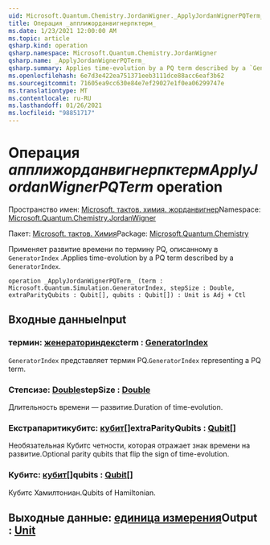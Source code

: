 ```yaml
---
uid: Microsoft.Quantum.Chemistry.JordanWigner._ApplyJordanWignerPQTerm_
title: Операция _апплижорданвигнерпктерм_
ms.date: 1/23/2021 12:00:00 AM
ms.topic: article
qsharp.kind: operation
qsharp.namespace: Microsoft.Quantum.Chemistry.JordanWigner
qsharp.name: _ApplyJordanWignerPQTerm_
qsharp.summary: Applies time-evolution by a PQ term described by a `GeneratorIndex`.
ms.openlocfilehash: 6e7d3e422ea751371eeb3111dce88acc6eaf3b62
ms.sourcegitcommit: 71605ea9cc630e84e7ef29027e1f0ea06299747e
ms.translationtype: MT
ms.contentlocale: ru-RU
ms.lasthandoff: 01/26/2021
ms.locfileid: "98851717"
---
```

# <a name="_applyjordanwignerpqterm_-operation"></a><span data-ttu-id="1005a-102">Операция _апплижорданвигнерпктерм_</span><span class="sxs-lookup"><span data-stu-id="1005a-102">_ApplyJordanWignerPQTerm_ operation</span></span>

<span data-ttu-id="1005a-103">Пространство имен: [Microsoft. тактов. химия. жорданвигнер](xref:Microsoft.Quantum.Chemistry.JordanWigner)</span><span class="sxs-lookup"><span data-stu-id="1005a-103">Namespace: [Microsoft.Quantum.Chemistry.JordanWigner](xref:Microsoft.Quantum.Chemistry.JordanWigner)</span></span>

<span data-ttu-id="1005a-104">Пакет: [Microsoft. тактов. Химия](https://nuget.org/packages/Microsoft.Quantum.Chemistry)</span><span class="sxs-lookup"><span data-stu-id="1005a-104">Package: [Microsoft.Quantum.Chemistry](https://nuget.org/packages/Microsoft.Quantum.Chemistry)</span></span>


<span data-ttu-id="1005a-105">Применяет развитие времени по термину PQ, описанному в `GeneratorIndex` .</span><span class="sxs-lookup"><span data-stu-id="1005a-105">Applies time-evolution by a PQ term described by a `GeneratorIndex`.</span></span>

```qsharp
operation _ApplyJordanWignerPQTerm_ (term : Microsoft.Quantum.Simulation.GeneratorIndex, stepSize : Double, extraParityQubits : Qubit[], qubits : Qubit[]) : Unit is Adj + Ctl
```


## <a name="input"></a><span data-ttu-id="1005a-106">Входные данные</span><span class="sxs-lookup"><span data-stu-id="1005a-106">Input</span></span>

### <a name="term--generatorindex"></a><span data-ttu-id="1005a-107">термин: [женераториндекс](xref:Microsoft.Quantum.Simulation.GeneratorIndex)</span><span class="sxs-lookup"><span data-stu-id="1005a-107">term : [GeneratorIndex](xref:Microsoft.Quantum.Simulation.GeneratorIndex)</span></span>

<span data-ttu-id="1005a-108">`GeneratorIndex` представляет термин PQ.</span><span class="sxs-lookup"><span data-stu-id="1005a-108">`GeneratorIndex` representing a PQ term.</span></span>


### <a name="stepsize--double"></a><span data-ttu-id="1005a-109">Степсизе: [Double](xref:microsoft.quantum.lang-ref.double)</span><span class="sxs-lookup"><span data-stu-id="1005a-109">stepSize : [Double](xref:microsoft.quantum.lang-ref.double)</span></span>

<span data-ttu-id="1005a-110">Длительность времени — развитие.</span><span class="sxs-lookup"><span data-stu-id="1005a-110">Duration of time-evolution.</span></span>


### <a name="extraparityqubits--qubit"></a><span data-ttu-id="1005a-111">Екстрапаритикубитс: [кубит](xref:microsoft.quantum.lang-ref.qubit)[]</span><span class="sxs-lookup"><span data-stu-id="1005a-111">extraParityQubits : [Qubit](xref:microsoft.quantum.lang-ref.qubit)[]</span></span>

<span data-ttu-id="1005a-112">Необязательная Кубитс четности, которая отражает знак времени на развитие.</span><span class="sxs-lookup"><span data-stu-id="1005a-112">Optional parity qubits that flip the sign of time-evolution.</span></span>


### <a name="qubits--qubit"></a><span data-ttu-id="1005a-113">Кубитс: [кубит](xref:microsoft.quantum.lang-ref.qubit)[]</span><span class="sxs-lookup"><span data-stu-id="1005a-113">qubits : [Qubit](xref:microsoft.quantum.lang-ref.qubit)[]</span></span>

<span data-ttu-id="1005a-114">Кубитс Хамилтониан.</span><span class="sxs-lookup"><span data-stu-id="1005a-114">Qubits of Hamiltonian.</span></span>



## <a name="output--unit"></a><span data-ttu-id="1005a-115">Выходные данные: [единица измерения](xref:microsoft.quantum.lang-ref.unit)</span><span class="sxs-lookup"><span data-stu-id="1005a-115">Output : [Unit](xref:microsoft.quantum.lang-ref.unit)</span></span>

